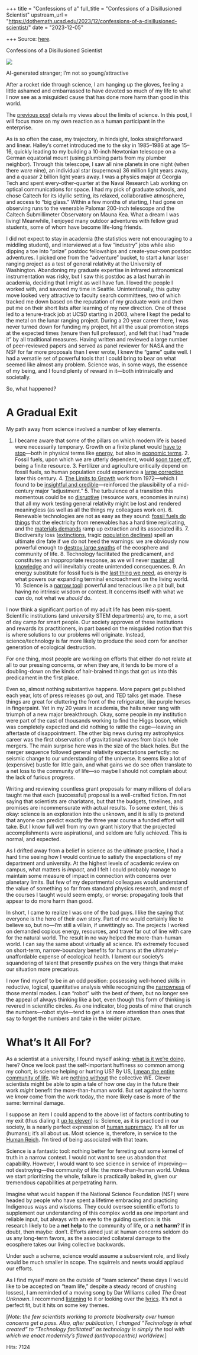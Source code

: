 +++
title = "Confessions of a"
full_title = "Confessions of a Disillusioned Scientist"
upstream_url = "https://dothemath.ucsd.edu/2023/12/confessions-of-a-disillusioned-scientist/"
date = "2023-12-05"

+++
Source: [here](https://dothemath.ucsd.edu/2023/12/confessions-of-a-disillusioned-scientist/).

Confessions of a Disillusioned Scientist

[![](https://dothemath.ucsd.edu/wp-content/uploads/2023/12/guilty-AI-300x300.jpg)](https://dothemath.ucsd.edu/wp-content/uploads/2023/12/guilty-AI.jpg)

AI-generated stranger; I’m not so young/attractive

After a rocket ride through science, I am hanging up the gloves, feeling a little ashamed and embarrassed to have devoted so much of my life to what I now see as a misguided cause that has done more harm than good in this world.

The [previous post](https://dothemath.ucsd.edu/2023/11/putting-science-in-its-place/) details my views about the limits of science. In this post, I will focus more on my own reaction as a human participant in the enterprise.

As is so often the case, my trajectory, in hindsight, looks straightforward and linear. Halley’s comet introduced me to the sky in 1985–1986 at age 15–16, quickly leading to my building a 10-inch Newtonian telescope on a German equatorial mount (using plumbing parts from my plumber neighbor). Through this telescope, I saw all nine planets in one night (when there *were* nine), an individual star (supernova) 36 million light years away, and a quasar 2 billion light years away. I was a physics major at Georgia Tech and spent every-other-quarter at the Naval Research Lab working on optical communications for space. I had my pick of graduate schools, and chose Caltech for its idyllic setting, its relaxed, collaborative atmosphere, and access to “big glass.” Within a few months of starting, I had gone on observing runs to the venerable Palomar 200-inch telescope and the Caltech Submillimeter Observatory on Mauna Kea. What a dream I was living! Meanwhile, I enjoyed many outdoor adventures with fellow grad students, some of whom have become life-long friends.

I did not expect to stay in academia (the statistics were not encouraging to a middling student), and interviewed at a few “industry” jobs while also dipping a toe into “prize” postdoc fellowships and create-your-own postdoc adventures. I picked one from the “adventure” bucket, to start a lunar laser ranging project as a test of general relativity at the University of Washington. Abandoning my graduate expertise in infrared astronomical instrumentation was risky, but I saw this postdoc as a last hurrah in academia, deciding that I might as well have fun. I loved the people I worked with, and savored my time in Seattle. Unintentionally, this gutsy move looked very attractive to faculty search committees, two of which tracked me down based on the reputation of my graduate work and then put me on their short lists after learning of my new direction. One of these led to a tenure-track job at UCSD starting in 2003, where I kept the pedal to the metal on the lunar ranging project. During a 20 year career there, I was never turned down for funding my project, hit all the usual promotion steps at the expected times (tenure then full professor), and felt that I had “made it” by all traditional measures. Having written and reviewed a large number of peer-reviewed papers and served as panel reviewer for NASA and the NSF for far more proposals than I ever wrote, I knew the “game” quite well. I had a versatile set of powerful tools that I could bring to bear on what seemed like almost any problem. Science was, in some ways, the essence of my being, and I found plenty of reward in it—both intrinsically and societally.

So, what happened?

# A Gradual Exit

My path away from science involved a number of key elements.

1.  I became aware that some of the pillars on which modern life is
    based were necessarily temporary. Growth on a finite planet would
    [have to stop](https://rdcu.be/cR8Pp)—both in physical terms like
    [energy](https://dothemath.ucsd.edu/2011/07/galactic-scale-energy/),
    but also in [economic
    terms](https://dothemath.ucsd.edu/2011/07/can-economic-growth-last/). 2.  Fossil fuels, upon which we are utterly dependent, would [soon taper
    off](https://escholarship.org/uc/item/9js5291m#section.8.5), being a
    finite resource. 3.  Fertilizer and agriculture critically depend on fossil fuels, so
    human population could experience a [large
    correction](https://dothemath.ucsd.edu/2022/12/finite-feeding-frenzy/)
    later this century. 4.  [The Limits to
    Growth](https://en.wikipedia.org/wiki/The_Limits_to_Growth) work
    from 1972—which I found to be [insightful and
    credible](https://dothemath.ucsd.edu/2011/09/discovering-limits-to-growth/)—reinforced
    the plausibility of a mid-century major “adjustment.” 5.  The turbulence of a transition this momentous could be so
    [disruptive](https://dothemath.ucsd.edu/2021/05/why-worry-about-collapse/)
    (resource wars, economies in ruins) that all my work testing general
    relativity might be lost and rendered meaningless (as well as all
    the things my colleagues work on). 6.  Renewable technologies are not as easy as they sound: [fossil fuels
    do
    things](https://dothemath.ucsd.edu/2022/06/shedding-our-fossil-fuel-suit/)
    that the electricity from renewables has a hard time replicating,
    and the [materials
    demands](https://dothemath.ucsd.edu/2023/09/can-modernity-last/)
    ramp up extraction and its associated ills. 7.  Biodiversity loss
    ([extinctions](https://dothemath.ucsd.edu/2022/09/death-by-hockey-sticks/),
    tragic [population
    declines](https://dothemath.ucsd.edu/2023/08/ecological-cliff-edge/))
    spell an ultimate dire fate if we do not heed the warnings: we are
    obviously now powerful enough to [destroy large
    swaths](https://www.worldwildlife.org/stories/what-is-the-sixth-mass-extinction-and-what-can-we-do-about-it)
    of the ecosphere and community of life. 8.  Technology facilitated the predicament, and constitutes an
    inappropriate response, as we will never [master all
    knowledge](https://dothemath.ucsd.edu/2023/11/putting-science-in-its-place/)
    and will inevitably create unintended consequences. 9.  An energy substitute for fossil fuels is the [last thing we
    need](https://dothemath.ucsd.edu/2022/09/a-climate-love-story/), as
    energy is what powers our expanding terminal encroachment on the
    living world. 10. Science is a [narrow
    tool](https://dothemath.ucsd.edu/2023/11/putting-science-in-its-place/):
    powerful and tenacious like a pit bull, but having no intrinsic
    wisdom or context. It concerns itself with what we *can* do, not
    what we *should* do.

I now think a significant portion of my adult life has been mis-spent. Scientific institutions (and university STEM departments) are, to me, a sort of day camp for smart people. Our society approves of these institutions and rewards its practitioners, in part based on the misguided notion that this is where solutions to our problems will originate. Instead, science/technology is far more likely to produce the seed corn for another generation of ecological destruction.

For one thing, most people are working on efforts that either do not relate at all to our pressing concerns, or when they are, it tends to be more of a doubling-down on the kinds of hair-brained things that got us into this predicament in the first place.

Even so, almost nothing substantive happens. More papers get published each year, lots of press releases go out, and TED talks get made. These things are great for cluttering the front of the refrigerator, like purple horses in fingerpaint. Yet in my 20 years in academia, the halls never rang with triumph of a new major breakthrough. Okay, some people in my institution were part of the cast of thousands working to find the Higgs boson, which was completely expected and did nothing to rattle the cage—leaving an aftertaste of disappointment. The other big news during my astrophysics career was the first observation of gravitational waves from black hole mergers. The main surprise here was in the size of the black holes. But the merger sequence followed general relativity expectations perfectly: no seismic change to our understanding of the universe. It seems like a lot of (expensive) bustle for little gain, and what gains we do see often translate to a net loss to the community of life—so maybe I should not complain about the lack of furious progress.

Writing and reviewing countless grant proposals for many millions of dollars taught me that each (successful) proposal is a well-crafted fiction. I’m not saying that scientists are charlatans, but that the budgets, timelines, and promises are incommensurate with actual results. To some extent, this is okay: science is an exploration into the unknown, and it is silly to pretend that anyone can predict exactly the three year course a funded effort will take. But I know full well from my own grant history that the projected accomplishments were aspirational, and seldom are fully achieved. This is normal, and expected.

As I drifted away from a belief in science as the ultimate practice, I had a hard time seeing how I would continue to satisfy the expectations of my department and university. At the highest levels of academic review on campus, what matters is *impact*, and I felt I could probably manage to maintain some measure of impact in connection with concerns over planetary limits. But few of my departmental colleagues would understand the value of something so far from standard physics research, and most of the courses I taught would seem empty, or worse: propagating tools that appear to do more harm than good.

In short, I came to realize I was one of the bad guys. I like the saying that everyone is the hero of their *own* story. Part of me would certainly like to believe so, but no—I’m still a villain, if unwittingly so. The projects I worked on demanded copious energy, resources, and travel far out of line with care for the natural world. The result in no way helped the more-than-human world. I can say the same about virtually all science. It’s extremely focused on short-term, narrow-boundary benefits for humans at the ultimately-unaffordable expense of ecological health. I lament our society’s squandering of talent that presently pushes on the very things that make our situation more precarious.

I now find myself to be in an odd position: possessing well-honed skills in reductive, logical, quantitative analysis while recognizing the [narrowness](https://dothemath.ucsd.edu/2023/11/putting-science-in-its-place/) of those mental modes. I can “robot” with the best of them, but no longer see the appeal of always thinking like a bot, even though this form of thinking is revered in scientific circles. As one indicator, blog posts of mine that crunch the numbers—robot style—tend to get a lot more attention than ones that say to forget the numbers and take in the wider picture.

# What’s It All For?

As a scientist at a university, I found myself asking: [what is it we’re doing](https://dothemath.ucsd.edu/2021/05/to-what-end/), here? Once we look past the self-important huffiness so common among my cohort, is science helping or hurting US? By US, [I mean the entire community of life](https://dothemath.ucsd.edu/2023/10/are-we-lucky/). We are [nothing without](https://dothemath.ucsd.edu/2023/11/nothing-without-bugs/) the collective WE. Clever scientists might be able to spin a tale of how one day in the future their work *might* benefit the more-than-human world. But set against the harms we *know* come from the work today, the more likely case is more of the same: terminal damage.

I suppose an item I could append to the above list of factors contributing to my exit (thus dialing it [up to eleven](https://en.wikipedia.org/wiki/Up_to_eleven)) is: Science, as it is practiced in our society, is a nearly perfect expression of [human supremacy](https://dothemath.ucsd.edu/2022/02/human-exceptionalism/). It’s all for us (humans); it’s all about us. Most science is, therefore, in service to the [Human Reich](https://dothemath.ucsd.edu/2023/10/our-ugly-magnificence/). I’m tired of being associated with that team.

Science is a fantastic tool: nothing better for ferreting out some kernel of truth in a narrow context. I would not want to see us abandon that capability. However, I would want to see science in service of improving—not destroying—the community of life: the more-than-human world. Unless we start prioritizing the whole, failure is practically baked in, given our tremendous capabilities at perpetrating harm.

Imagine what would happen if the National Science Foundation (NSF) were headed by people who have spent a lifetime embracing and practicing Indigenous ways and wisdoms. They could oversee scientific efforts to supplement our understanding of this complex world as *one* important and reliable input, but always with an eye to the guiding question: is this research likely to be a **net help** to the community of life, or a **net harm**? If in doubt, then maybe: don’t. Efforts aimed just at human concerns seldom do us any long-term favors, as the associated collateral damage to the ecosphere takes our living collective backwards.

Under such a scheme, science would assume a subservient role, and likely would be much smaller in scope. The squirrels and newts would applaud our efforts.

As I find myself more on the outside of “team science” these days (I would like to be accepted on “team life,” despite a steady record of crushing losses), I am reminded of a moving song by Dar Williams called *The Great Unknown*. I recommend [listening](https://www.youtube.com/watch?v=v3Bjgl-P4w8) to it or looking over the [lyrics](https://genius.com/Dar-williams-the-great-unknown-lyrics). It’s not a perfect fit, but it hits on some key themes.

\[*Note: the few scientists working to promote biodiversity over human concerns get a pass. Also, after publication, I changed “Technology is what created” to “Technology facilitated” as technology is simply the tool with which we enact modernity’s flawed (anthropocentric) worldview.*\]

Hits: 7124

[](https://www.addtoany.com/add_to/facebook?linkurl=https%3A%2F%2Fdothemath.ucsd.edu%2F2023%2F12%2Fconfessions-of-a-disillusioned-scientist%2F&linkname=Confessions%20of%20a%20Disillusioned%20Scientist "Facebook")[](https://www.addtoany.com/add_to/twitter?linkurl=https%3A%2F%2Fdothemath.ucsd.edu%2F2023%2F12%2Fconfessions-of-a-disillusioned-scientist%2F&linkname=Confessions%20of%20a%20Disillusioned%20Scientist "Twitter")[](https://www.addtoany.com/add_to/email?linkurl=https%3A%2F%2Fdothemath.ucsd.edu%2F2023%2F12%2Fconfessions-of-a-disillusioned-scientist%2F&linkname=Confessions%20of%20a%20Disillusioned%20Scientist "Email")[](https://www.addtoany.com/share)
